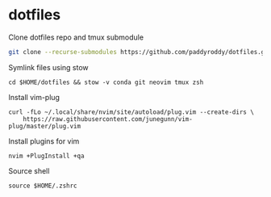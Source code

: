 # dotfiles

Clone dotfiles repo and tmux submodule

```bash
git clone --recurse-submodules https://github.com/paddyroddy/dotfiles.git $HOME/dotfiles
```

Symlink files using stow

```
cd $HOME/dotfiles && stow -v conda git neovim tmux zsh
```

Install vim-plug

```
curl -fLo ~/.local/share/nvim/site/autoload/plug.vim --create-dirs \
    https://raw.githubusercontent.com/junegunn/vim-plug/master/plug.vim
```

Install plugins for vim

```
nvim +PlugInstall +qa
```

Source shell

```
source $HOME/.zshrc
```
